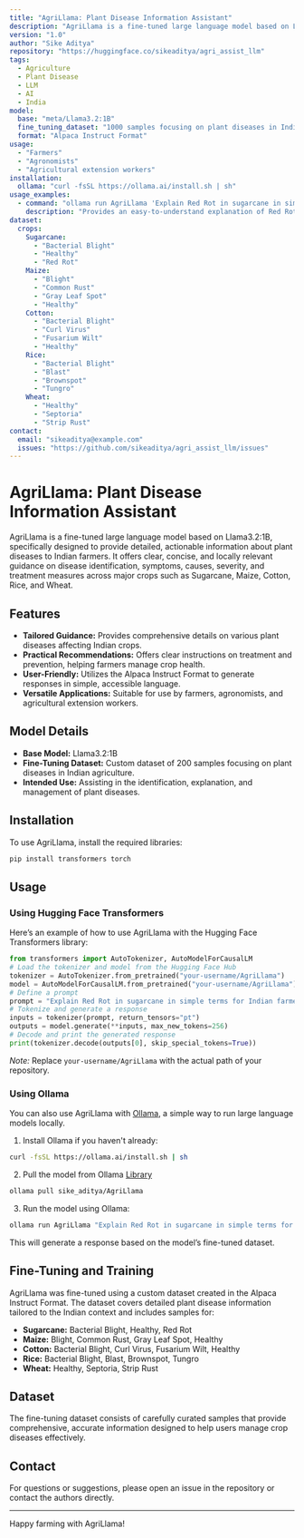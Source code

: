 ```yaml
---
title: "AgriLlama: Plant Disease Information Assistant"
description: "AgriLlama is a fine-tuned large language model based on Llama3.2:1B, designed to assist Indian farmers with plant disease identification and management."
version: "1.0"
author: "Sike Aditya"
repository: "https://huggingface.co/sikeaditya/agri_assist_llm"
tags:
  - Agriculture
  - Plant Disease
  - LLM
  - AI
  - India
model:
  base: "meta/Llama3.2:1B"
  fine_tuning_dataset: "1000 samples focusing on plant diseases in Indian agriculture"
  format: "Alpaca Instruct Format"
usage:
  - "Farmers"
  - "Agronomists"
  - "Agricultural extension workers"
installation:
  ollama: "curl -fsSL https://ollama.ai/install.sh | sh"
usage_examples:
  - command: "ollama run AgriLlama 'Explain Red Rot in sugarcane in simple terms for Indian farmers.'"
    description: "Provides an easy-to-understand explanation of Red Rot disease in sugarcane."
dataset:
  crops:
    Sugarcane:
      - "Bacterial Blight"
      - "Healthy"
      - "Red Rot"
    Maize:
      - "Blight"
      - "Common Rust"
      - "Gray Leaf Spot"
      - "Healthy"
    Cotton:
      - "Bacterial Blight"
      - "Curl Virus"
      - "Fusarium Wilt"
      - "Healthy"
    Rice:
      - "Bacterial Blight"
      - "Blast"
      - "Brownspot"
      - "Tungro"
    Wheat:
      - "Healthy"
      - "Septoria"
      - "Strip Rust"
contact:
  email: "sikeaditya@example.com"
  issues: "https://github.com/sikeaditya/agri_assist_llm/issues"
---
```

# AgriLlama: Plant Disease Information Assistant

AgriLlama is a fine-tuned large language model based on Llama3.2:1B, specifically designed to provide detailed, actionable information about plant diseases to Indian farmers. It offers clear, concise, and locally relevant guidance on disease identification, symptoms, causes, severity, and treatment measures across major crops such as Sugarcane, Maize, Cotton, Rice, and Wheat.

## Features

- **Tailored Guidance:** Provides comprehensive details on various plant diseases affecting Indian crops.
- **Practical Recommendations:** Offers clear instructions on treatment and prevention, helping farmers manage crop health.
- **User-Friendly:** Utilizes the Alpaca Instruct Format to generate responses in simple, accessible language.
- **Versatile Applications:** Suitable for use by farmers, agronomists, and agricultural extension workers.

## Model Details

- **Base Model:** Llama3.2:1B
- **Fine-Tuning Dataset:** Custom dataset of 200 samples focusing on plant diseases in Indian agriculture.
- **Intended Use:** Assisting in the identification, explanation, and management of plant diseases.

## Installation

To use AgriLlama, install the required libraries:

```bash
pip install transformers torch
```

## Usage

### Using Hugging Face Transformers

Here’s an example of how to use AgriLlama with the Hugging Face Transformers library:

```python
from transformers import AutoTokenizer, AutoModelForCausalLM
# Load the tokenizer and model from the Hugging Face Hub
tokenizer = AutoTokenizer.from_pretrained("your-username/AgriLlama")
model = AutoModelForCausalLM.from_pretrained("your-username/AgriLlama")
# Define a prompt
prompt = "Explain Red Rot in sugarcane in simple terms for Indian farmers."
# Tokenize and generate a response
inputs = tokenizer(prompt, return_tensors="pt")
outputs = model.generate(**inputs, max_new_tokens=256)
# Decode and print the generated response
print(tokenizer.decode(outputs[0], skip_special_tokens=True))
```

*Note:* Replace `your-username/AgriLlama` with the actual path of your repository.

### Using Ollama

You can also use AgriLlama with [Ollama](https://ollama.ai), a simple way to run large language models locally.

1. Install Ollama if you haven't already:

```bash
curl -fsSL https://ollama.ai/install.sh | sh
```

2. Pull the model from Ollama [Library](https://ollama.com/sike_aditya/AgriLlama)
```bash
ollama pull sike_aditya/AgriLlama
```

3. Run the model using Ollama:

```bash
ollama run AgriLlama "Explain Red Rot in sugarcane in simple terms for Indian farmers."
```

This will generate a response based on the model’s fine-tuned dataset.

## Fine-Tuning and Training

AgriLlama was fine-tuned using a custom dataset created in the Alpaca Instruct Format. The dataset covers detailed plant disease information tailored to the Indian context and includes samples for:

- **Sugarcane:** Bacterial Blight, Healthy, Red Rot
- **Maize:** Blight, Common Rust, Gray Leaf Spot, Healthy
- **Cotton:** Bacterial Blight, Curl Virus, Fusarium Wilt, Healthy
- **Rice:** Bacterial Blight, Blast, Brownspot, Tungro
- **Wheat:** Healthy, Septoria, Strip Rust

## Dataset

The fine-tuning dataset consists of carefully curated samples that provide comprehensive, accurate information designed to help users manage crop diseases effectively.


## Contact

For questions or suggestions, please open an issue in the repository or contact the authors directly.

---

Happy farming with AgriLlama!

